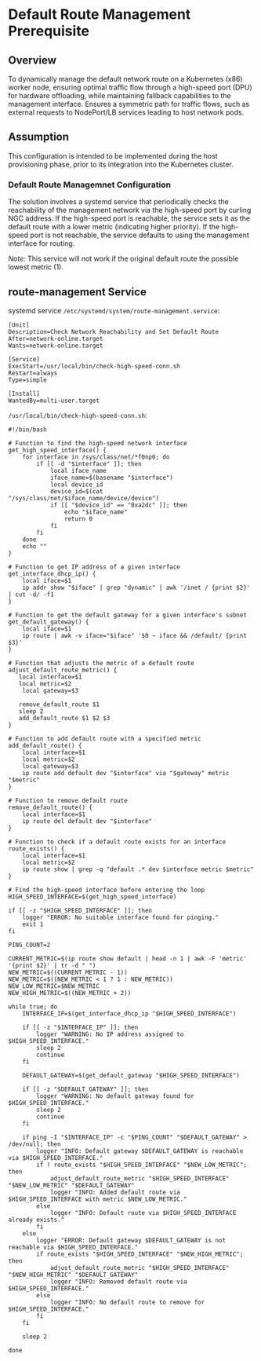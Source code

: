 # Default Route Management Prerequisite

## Overview
To dynamically manage the default network route on a Kubernetes (x86) worker node, ensuring optimal traffic flow through a high-speed port (DPU) for hardware offloading, while maintaining fallback capabilities to the management interface. Ensures a symmetric path for traffic flows, such as external requests to NodePort/LB services leading to host network pods.

## Assumption
This configuration is intended to be implemented during the host provisioning phase, prior to its integration into the Kubernetes cluster.

### Default Route Managemnet Configuration
The solution involves a systemd service that periodically checks the reachability of the management network via the high-speed port by curling NGC address.
If the high-speed port is reachable, the service sets it as the default route with a lower metric (indicating higher priority).
If the high-speed port is not reachable, the service defaults to using the management interface for routing.

_Note:_
This service will not work if the original default route the possible lowest metric (1).

## route-management Service
systemd service ```/etc/systemd/system/route-management.service```:
```
[Unit]
Description=Check Network Reachability and Set Default Route
After=network-online.target
Wants=network-online.target

[Service]
ExecStart=/usr/local/bin/check-high-speed-conn.sh
Restart=always
Type=simple

[Install]
WantedBy=multi-user.target
```

```/usr/local/bin/check-high-speed-conn.sh```:
```
#!/bin/bash

# Function to find the high-speed network interface
get_high_speed_interface() {
    for interface in /sys/class/net/*f0np0; do
        if [[ -d "$interface" ]]; then
            local iface_name
            iface_name=$(basename "$interface")
            local device_id
            device_id=$(cat "/sys/class/net/$iface_name/device/device")
            if [[ "$device_id" == "0xa2dc" ]]; then
                echo "$iface_name"
                return 0
            fi
        fi
    done
    echo ""
}

# Function to get IP address of a given interface
get_interface_dhcp_ip() {
    local iface=$1
    ip addr show "$iface" | grep "dynamic" | awk '/inet / {print $2}' | cut -d/ -f1
}

# Function to get the default gateway for a given interface's subnet
get_default_gateway() {
    local iface=$1
    ip route | awk -v iface="$iface" '$0 ~ iface && /default/ {print $3}'
}

# Function that adjusts the metric of a default route
adjust_default_route_metric() {
   local interface=$1
   local metric=$2
    local gateway=$3

   remove_default_route $1
   sleep 2
   add_default_route $1 $2 $3
}

# Function to add default route with a specified metric
add_default_route() {
    local interface=$1
    local metric=$2
    local gateway=$3
    ip route add default dev "$interface" via "$gateway" metric "$metric"
}

# Function to remove default route
remove_default_route() {
    local interface=$1
    ip route del default dev "$interface"
}

# Function to check if a default route exists for an interface
route_exists() {
    local interface=$1
    local metric=$2
    ip route show | grep -q "default .* dev $interface metric $metric"
}

# Find the high-speed interface before entering the loop
HIGH_SPEED_INTERFACE=$(get_high_speed_interface)

if [[ -z "$HIGH_SPEED_INTERFACE" ]]; then
    logger "ERROR: No suitable interface found for pinging."
    exit 1
fi

PING_COUNT=2

CURRENT_METRIC=$(ip route show default | head -n 1 | awk -F 'metric' '{print $2}' | tr -d " ")
NEW_METRIC=$((CURRENT_METRIC - 1))
NEW_METRIC=$((NEW_METRIC < 1 ? 1 : NEW_METRIC))
NEW_LOW_METRIC=$NEW_METRIC
NEW_HIGH_METRIC=$((NEW_METRIC + 2))

while true; do
    INTERFACE_IP=$(get_interface_dhcp_ip "$HIGH_SPEED_INTERFACE")

    if [[ -z "$INTERFACE_IP" ]]; then
        logger "WARNING: No IP address assigned to $HIGH_SPEED_INTERFACE."
        sleep 2
        continue
    fi

    DEFAULT_GATEWAY=$(get_default_gateway "$HIGH_SPEED_INTERFACE")

    if [[ -z "$DEFAULT_GATEWAY" ]]; then
        logger "WARNING: No default gateway found for $HIGH_SPEED_INTERFACE."
        sleep 2
        continue
    fi

    if ping -I "$INTERFACE_IP" -c "$PING_COUNT" "$DEFAULT_GATEWAY" > /dev/null; then
        logger "INFO: Default gateway $DEFAULT_GATEWAY is reachable via $HIGH_SPEED_INTERFACE."
        if ! route_exists "$HIGH_SPEED_INTERFACE" "$NEW_LOW_METRIC"; then
            adjust_default_route_metric "$HIGH_SPEED_INTERFACE" "$NEW_LOW_METRIC" "$DEFAULT_GATEWAY"
            logger "INFO: Added default route via $HIGH_SPEED_INTERFACE with metric $NEW_LOW_METRIC."
        else
            logger "INFO: Default route via $HIGH_SPEED_INTERFACE already exists."
        fi
    else
        logger "ERROR: Default gateway $DEFAULT_GATEWAY is not reachable via $HIGH_SPEED_INTERFACE."
        if route_exists "$HIGH_SPEED_INTERFACE" "$NEW_HIGH_METRIC"; then
            adjust_default_route_metric "$HIGH_SPEED_INTERFACE" "$NEW_HIGH_METRIC" "$DEFAULT_GATEWAY"
            logger "INFO: Removed default route via $HIGH_SPEED_INTERFACE."
        else
            logger "INFO: No default route to remove for $HIGH_SPEED_INTERFACE."
        fi
    fi

    sleep 2

done
```
